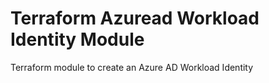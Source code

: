 # Terraform Azuread Workload Identity Module
Terraform module to create an Azure AD Workload Identity
